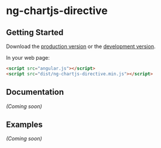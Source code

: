 
# ng-chartjs-directive



## Getting Started

Download the [production version][min] or the [development version][max].

[min]: https://raw.github.com/jonniespratley/ng-chartjs-directive/master/dist/ng-chartjs-directive.min.js
[max]: https://raw.github.com/jonniespratley/ng-chartjs-directive/master/dist/ng-chartjs-directive.js


In your web page:

```html
<script src="angular.js"></script>
<script src="dist/ng-chartjs-directive.min.js"></script>

```

## Documentation
_(Coming soon)_

## Examples
_(Coming soon)_

